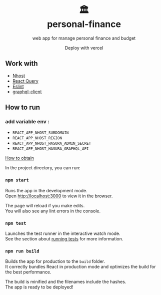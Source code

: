 <h1 align="center">🏛️<br/>personal-finance</h1>

<div align="center">
  <p>web app for manage personal finance and budget</p>
</div>

<div align="center">
  <p>Deploy with vercel</p>
</div>

## Work with

- [Nhost](https://nhost.io/)
- [React Query](https://tanstack.com/query/v3/)
- [Eslint](https://eslint.org/)
- [graphql-client](https://github.com/jasonkuhrt/graphql-request)

## How to run


### add variable env :

- `REACT_APP_NHOST_SUBDOMAIN`
- `REACT_APP_NHOST_REGION`
- `REACT_APP_NHOST_HASURA_ADMIN_SECRET`
- `REACT_APP_NHOST_HASURA_GRAPHQL_API`

[How to obtain](https://docs.nhost.io/quickstarts/react#configure-nhost-with-react)

In the project directory, you can run:

### `npm start`

Runs the app in the development mode.\
Open [http://localhost:3000](http://localhost:3000) to view it in the browser.

The page will reload if you make edits.\
You will also see any lint errors in the console.

### `npm test`

Launches the test runner in the interactive watch mode.\
See the section about [running tests](https://facebook.github.io/create-react-app/docs/running-tests) for more information.

### `npm run build`

Builds the app for production to the `build` folder.\
It correctly bundles React in production mode and optimizes the build for the best performance.

The build is minified and the filenames include the hashes.\
The app is ready to be deployed!

